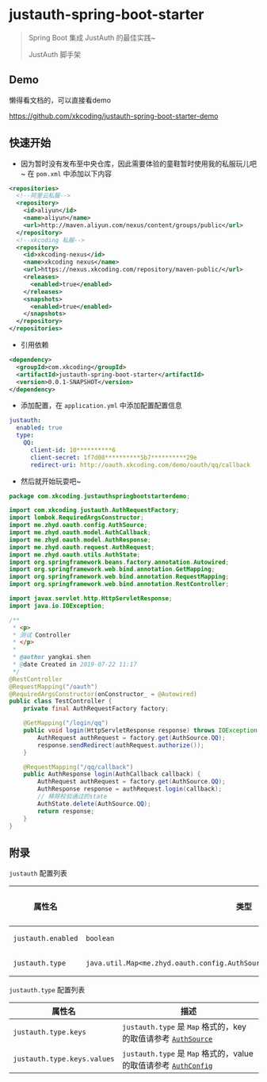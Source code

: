 # justauth-spring-boot-starter

> Spring Boot 集成 JustAuth 的最佳实践~
>
> JustAuth 脚手架

## Demo

懒得看文档的，可以直接看demo

https://github.com/xkcoding/justauth-spring-boot-starter-demo

## 快速开始

- 因为暂时没有发布至中央仓库，因此需要体验的童鞋暂时使用我的私服玩儿吧~ 在 `pom.xml` 中添加以下内容

```xml
<repositories>
  <!--阿里云私服-->
  <repository>
    <id>aliyun</id>
    <name>aliyun</name>
    <url>http://maven.aliyun.com/nexus/content/groups/public</url>
  </repository>
  <!--xkcoding 私服-->
  <repository>
    <id>xkcoding-nexus</id>
    <name>xkcoding nexus</name>
    <url>https://nexus.xkcoding.com/repository/maven-public/</url>
    <releases>
      <enabled>true</enabled>
    </releases>
    <snapshots>
      <enabled>true</enabled>
    </snapshots>
  </repository>
</repositories>
```

- 引用依赖

```xml
<dependency>
  <groupId>com.xkcoding</groupId>
  <artifactId>justauth-spring-boot-starter</artifactId>
  <version>0.0.1-SNAPSHOT</version>
</dependency>
```

- 添加配置，在 `application.yml` 中添加配置配置信息

```yaml
justauth:
  enabled: true
  type:
    QQ:
      client-id: 10**********6
      client-secret: 1f7d08**********5b7**********29e
      redirect-uri: http://oauth.xkcoding.com/demo/oauth/qq/callback
```

- 然后就开始玩耍吧~

```java
package com.xkcoding.justauthspringbootstarterdemo;

import com.xkcoding.justauth.AuthRequestFactory;
import lombok.RequiredArgsConstructor;
import me.zhyd.oauth.config.AuthSource;
import me.zhyd.oauth.model.AuthCallback;
import me.zhyd.oauth.model.AuthResponse;
import me.zhyd.oauth.request.AuthRequest;
import me.zhyd.oauth.utils.AuthState;
import org.springframework.beans.factory.annotation.Autowired;
import org.springframework.web.bind.annotation.GetMapping;
import org.springframework.web.bind.annotation.RequestMapping;
import org.springframework.web.bind.annotation.RestController;

import javax.servlet.http.HttpServletResponse;
import java.io.IOException;

/**
 * <p>
 * 测试 Controller
 * </p>
 *
 * @author yangkai.shen
 * @date Created in 2019-07-22 11:17
 */
@RestController
@RequestMapping("/oauth")
@RequiredArgsConstructor(onConstructor_ = @Autowired)
public class TestController {
    private final AuthRequestFactory factory;

    @GetMapping("/login/qq")
    public void login(HttpServletResponse response) throws IOException {
        AuthRequest authRequest = factory.get(AuthSource.QQ);
        response.sendRedirect(authRequest.authorize());
    }

    @RequestMapping("/qq/callback")
    public AuthResponse login(AuthCallback callback) {
        AuthRequest authRequest = factory.get(AuthSource.QQ);
        AuthResponse response = authRequest.login(callback);
        // 移除校验通过的state
        AuthState.delete(AuthSource.QQ);
        return response;
    }
}
```

## 附录

`justauth` 配置列表

| 属性名             | 类型                                                         | 默认值 | 可选项     | 描述              |
| ------------------ | ------------------------------------------------------------ | ------ | ---------- | ----------------- |
| `justauth.enabled` | `boolean`                                                    | true   | true/false | 是否启用 JustAuth |
| `justauth.type`    | `java.util.Map<me.zhyd.oauth.config.AuthSource,me.zhyd.oauth.config.AuthConfig>` | 无     |            | JustAuth 配置     |

`justauth.type` 配置列表

| 属性名                      | 描述                                                         |
| --------------------------- | ------------------------------------------------------------ |
| `justauth.type.keys`        | `justauth.type` 是 `Map` 格式的，key 的取值请参考 [`AuthSource`](https://github.com/zhangyd-c/JustAuth/blob/master/src/main/java/me/zhyd/oauth/config/AuthSource.java) |
| `justauth.type.keys.values` | `justauth.type` 是 `Map` 格式的，value 的取值请参考 [`AuthConfig`](https://github.com/zhangyd-c/JustAuth/blob/master/src/main/java/me/zhyd/oauth/config/AuthConfig.java) |

